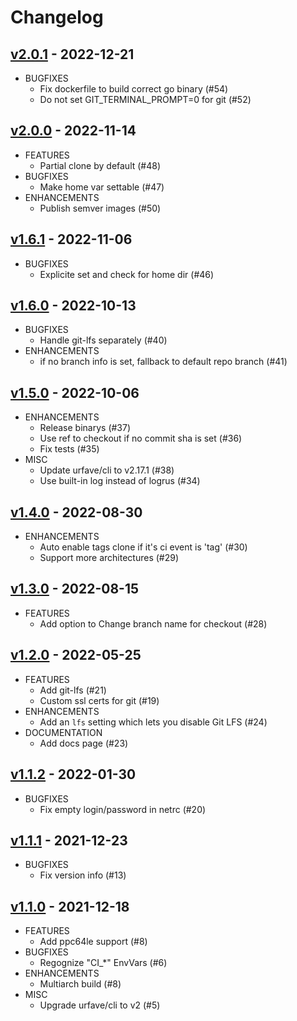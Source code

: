 # Changelog

## [v2.0.1](https://github.com/woodpecker-ci/plugin-git/releases/tag/v2.0.1) - 2022-12-21

* BUGFIXES
  * Fix dockerfile to build correct go binary (#54)
  * Do not set GIT_TERMINAL_PROMPT=0 for git (#52)

## [v2.0.0](https://github.com/woodpecker-ci/plugin-git/releases/tag/v2.0.0) - 2022-11-14

* FEATURES
  * Partial clone by default (#48)
* BUGFIXES
  * Make home var settable (#47)
* ENHANCEMENTS
  * Publish semver images (#50)

## [v1.6.1](https://github.com/woodpecker-ci/plugin-git/releases/tag/v1.6.1) - 2022-11-06

* BUGFIXES
  * Explicite set and check for home dir (#46)

## [v1.6.0](https://github.com/woodpecker-ci/plugin-git/releases/tag/v1.6.0) - 2022-10-13

* BUGFIXES
  * Handle git-lfs separately (#40)
* ENHANCEMENTS
  * if no branch info is set, fallback to default repo branch (#41)

## [v1.5.0](https://github.com/woodpecker-ci/plugin-git/releases/tag/v1.5.0) - 2022-10-06

* ENHANCEMENTS
  * Release binarys (#37)
  * Use ref to checkout if no commit sha is set (#36)
  * Fix tests (#35)
* MISC
  * Update urfave/cli to v2.17.1 (#38)
  * Use built-in log instead of logrus (#34)

## [v1.4.0](https://github.com/woodpecker-ci/plugin-git/releases/tag/v1.4.0) - 2022-08-30

* ENHANCEMENTS
  * Auto enable tags clone if it's ci event is 'tag' (#30)
  * Support more architectures (#29)

## [v1.3.0](https://github.com/woodpecker-ci/plugin-git/releases/tag/v1.3.0) - 2022-08-15

* FEATURES
  * Add option to Change branch name for checkout (#28)

## [v1.2.0](https://github.com/woodpecker-ci/plugin-git/releases/tag/v1.2.0) - 2022-05-25

* FEATURES
  * Add git-lfs (#21)
  * Custom ssl certs for git (#19)
* ENHANCEMENTS
  * Add an `lfs` setting which lets you disable Git LFS (#24)
* DOCUMENTATION
  * Add docs page (#23)

## [v1.1.2](https://github.com/woodpecker-ci/plugin-git/releases/tag/v1.1.2) - 2022-01-30

* BUGFIXES
  * Fix empty login/password in netrc (#20)

## [v1.1.1](https://github.com/woodpecker-ci/plugin-git/releases/tag/v1.1.1) - 2021-12-23

* BUGFIXES
  * Fix version info (#13)

## [v1.1.0](https://github.com/woodpecker-ci/plugin-git/releases/tag/v1.1.0) - 2021-12-18

* FEATURES
  * Add ppc64le support (#8)
* BUGFIXES
  * Regognize "CI_*" EnvVars (#6)
* ENHANCEMENTS
  * Multiarch build (#8)
* MISC
  * Upgrade urfave/cli to v2 (#5)
